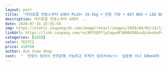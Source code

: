 ```yaml
---
layout: post 
title:  "자이로콥 전동스쿠터 G에어 PLUS+ 19.5kg + 전용 가방 + KEY BOX + LED BAR 세트, GC-31, 블랙" 
description: 자이로콥 전동스쿠터 G에어  ..
date: 2020-07-31 15:55:54 
img: https://static.coupangcdn.com/image/retail/images/2020/04/02/14/1/c623d7a4-2aec-4b26-af0c-57df063ae6e9.jpg 
linkUrl: https://link.coupang.com/re/AFFSDP?lptag=AF3600438&subid=ahnPublicAsk&pageKey=1419115135&itemId=2456763380&vendorItemId=70450306816&traceid=V0-113-cfcef665d825b51a 
categories: [1018] 
color: 7E57C2 
price: 410760 
author: Ask View Shop 
cont:  "  안장이 있어서 안전운행 가능하고 무게가 있어서<br/>  입문용 이나 10km내의 단거리 출퇴근용<br/> 도보로 가급적 주행하지 마세요<br/> 실제속도가 법정속도<br/> 헬맷을  안쓰고 주행시 경찰에게 느려서 주의받을 수 있습니다 ㅋ<br/>led 속도께가 40이면 실제 2228의 법정속도가<br/>도보로옆 자전거도로 차도 가장자리 에서 주행하세요<br/>싱글 후방구동이라서  100%  실제속도25주행시<br/>이왕이면 20짜리 배터리용량으로 구입하세요<br/>100%  성능해서의 가성비는 아주좋습니다<br/>12월에 법개정  이전까지 실제속도 25<br/>2028 나옵니다 차도 가장자리 노란선<br/>2일 운행후 .<br/>.<br/><br/>40만원쯤 여유 있으시면 추천 드립니다 돈 좀 많으시면 더 비싼걸러 가세요<br/>@40만원쯤 있는데 전동킥보드가 필요하다<br/>@@@운전면허가 있어야  됩니다<br/>@난 마감에 신경 잘 안쓴다<br/>@왕복 24km 이내로 타고 다닐거다<br/>거리는 40키로로 나오는데 20키로 쪼금 더 탄다 생각하심 됩니다<br/>경적은 좀 삑삑거려요 빵빵하는게 아니라 좀 거슬리니깐 바꿔낄꺼면 끼세요<br/>그외 원거리 운행시는  20짜리용량이 좋아보임니다<br/>근데 안장  있어도 서서타도 상관없네요.<br/> 안장이 전혀 안 걸리적거려요.<br/> 위험하다싶음 바로  앉아서 갈수있고, 길이 험해서 엉덩이 아푸다 싶음 서서 가면됨.<br/> 서스펜션이 의외로 좋네요.<br/> 되도록 앞뒤 다 서스있는걸로 사세요.<br/> 이 킥보드는 안장 밑에  기둥에도 쇼바가 있음.<br/> 상품 설명에서는 못봤는데ㅋㅋ<br/>근데 이걸들고 버스나 지하철 탄다는 생각은 하기싫음ㅋ<br/>기본 타이어 성능도 어느정도 좋은 것 같아요 뒷바퀴는 통타이어인 것 같고 앞바퀴는 에어 타이언데 바람이 빠진걸 펑크로 착각해서 쿠팡에서 25,000원짜리 사서 바꿔 키워서 타 봤는데 바로 터지더라고요 조심하시고<br/>나오니 참고 바랍니다 실제운행 네비gps가 기준 속도 입니다<br/>난 느려서  건들지도 안터군요<br/>내구성은 저도 살짝 의심스럽긴함.<br/> 이틀째 타니 삐걱거리는 소리가 나요.<br/> 안장대 다시 조이니깐 소리 없어지던데 평소 점검해서 타는 습관을 들여야 할 것 같아요.<br/> 다른 킥보드는 구경만 해봤지만 이 킥보드가 약해보이진 않아요.<br/> 근데 디스플레이가 좀조잡해요.<br/> 전 기스도 나있고 그래요.<br/>ㅠㅠ.<br/><br/>느끼면서  80%성능으로  따운해서  배터리를<br/>단! 경찰분이 따라올수도 있습니다 ㅋㅋㅋ<br/>뒤가 밀리는 현상이 있습니다<br/>등판각도는 정말 몸무게 따라 달라요 제 기준으로는 웬만한 경사는 910키로정도로도 올라갔어요<br/>라이트 어둡다던데 좀 어듭긴 해요.<br/> 라이트 추가로 달자니 달데도 마뜩찮고 글케 아쉬븐건  아닌것 같고 그래요.<br/> led바가 있어 킥보드 식별은 유용해서 좋네요.<br/><br/>마감은 계기판을 제외 한 핸들에 있는 모든것을 한번 다시 조여 주셔야 합니다.<br/><br/>마감은 그리 좋은편 아닌데 신경 안쓰시면 상관없을듯 하네요<br/>방전은 한번도 안해봐서 정확한 확인은 불가능 하고 엑셀 밟으면 전압이 같이 떨어져요 당황하지 마세요잉<br/>배송오기전까지는 후회 했는데 배송오고 나서는 한번도 후회 안했어요<br/>배터리 상태확인은 키박스에 달려잇는 전압표시계로 보는게 더 좋으실텐데 G프로 에어 플러스 모델 기준으로 41.<br/>9(이이상으로 안올라감)가 완충 32정도가 방전인 것 같아요<br/>배터리 용량빼고 입문용으로 좋습니다<br/>브레이크 성능은 안 좋다는 리뷰가 많던데요.<br/> 타보니 별 불만은 없어요.<br/> 오히려  제동이  넘좋으면 사람이 날라감ㅋㅋ<br/>브레이크 조절 잘 하세요 날아갈뻔했습니다.<br/><br/>속도 잘 조절해서 타시면 30키로 내외로도 왔다 갔다 하실 수 있는듯<br/>속도는 아주 빨라요.<br/> 골목길이나 좁은 도로는 2단계로 충분하구요 3단계 하면 오토바이 밑에급은 다 딸수 있습니다.<br/> 슈퍼카타는 기분임.<br/> 1단계 15키로  2단계가 30키로까지.<br/> 글고 3단계는 40키로 나옴ㅋ 평지 탄력받음 40도 넘던데 스릴 쩜ㅋ<br/>속도는 제가 104키론데 3단 넣고 35키로쯤 나오니깐 괜찮은것 같아요<br/>숙련 되면  실제속도 50이상급 올려타보세요<br/>실제 50 속도가 나와야 차도에서 도로 먹고 가는데<br/>실제 네비기준 속도는 20  28  입니다<br/>실제 주행거리는 18 25  입니다<br/>실제로 아는 지인이 날라가봤어요.<br/> 다행히 별로 안다쳤는데 쪽팔림은 중상 수준임ㅋㅋ  킥보드는 애초에 조심히 안전운전 해야되구요.<br/> 브레이크 조절해서 급브레이크 밟아도 제동 거리가 그리 길지도 않음.<br/> 그리고 안장이 있어서 매우 안전하게  제동이 되요.<br/> 바로 두다리를 땅에 짚을 수 있으니까요.<br/><br/>실제속도 60나오는 것 보다<br/>아끼면서  운행  했습니다<br/>안장 때문에 접고 피는게 너무 번거러워 전 그냥 통째로 2층집까지 들구 다니는데요.<br/> 힘이 약한 분들은  어렵겠다 싶어요.<br/> 안장 없으면 접는데 십초쯤 걸리는데 이건 두배이상걸려서 .<br/> 대신 접고나면 좀더 편하게 들수있어요.<br/><br/>안장은 12키로쯤 타고 나서 보니 박음질이 벌어져 있음;; 제 몸무게 요새 살쪄서 73키로임ㅠㅠ  다이소에서 2처원짜리 커버 씌웠어요 그래서.<br/> 근데 커버가 좀 작네ㅋㅋ<br/>안장은 뗄 수 있는데 좀 복잡해요<br/>안장을 뗼 수는 있지만 나사가 아예 고정이라 그라인더로 자르셔야 해요<br/>언덕이 많은곳은 배터리 소모 심합니다<br/>에서 운행하세요<br/>완충 후 22키로쯤 타고 배터리 두칸 남고 볼트게이지는 3235왔다갔다 하던데 겁나서 다시 충전했습니다.<br/> 속도는 3단계 60프로 2단계35프로 1단계 5프로 정도였어요.<br/> 거진 25에서 35키로 수준으로 달렸구요.<br/> 배터리 두칸 남을 때부터 속도가 잘안올라간다는 느낌이 들기시작해요.<br/> 다른 리뷰보니 25키로 타면 충전해야  될꺼다 하던데  그게  맞는거 같음<br/>욕먹을 수도 있습니다<br/>위험한건 다들 아실거고 헬맷 꼭 구입하세요!<br/>음 이정도 인 것 같아요 제돈 377,160원 주고5월 17일날 주문 했으니깐 참고 하세요<br/>이건  ,... <br/>  감히 1 개차도를 먹지못함<br/>일단 생각나는거 다 써봤는데 구매의향 있으신 분들한테 작게나마 도움 되었으면 좋겠습니다.<br/> 끝으로 안장있어서 안정성이 많이 올라간다는 말을 전해주고 싶어요.<br/><br/>일반 출퇴근용 단거리에서만 10짜리 용량 쓸만<br/>자전거 타고 출퇴근 할때는 아무리 살살 다녀도 도착하면 땀이 흘러서 출근하자마자 지치는 느낌이었 어요.<br/> 사실 출퇴근 거리가  왕복 사키로도 안됨ㅋㅋ 근데 킥보드는 그런게 없어 좋아요.<br/><br/>전 무거우면 튼튼하다고 생각하는 아재라 믿음직스러운 편임.<br/><br/>전동킥보드 보다는 전동스쿠터나 자전거를 추천하지만 진짜 재밌어요 타는맛있고<br/>전에  생활용 자전거 타고 아무리 밟아도 좋은자전거 타는 할머니를 추월하지 못해  좌전한 적이 있는데요.<br/> 킥보드 타고 자전거 타는 젊은 남자를 유유히 추월해보니 묘한 쾌감이 생기네요.<br/>ㅋㅋㅋ<br/>제가산  10짜리 용량급은  용량이 부족하다는 걸<br/>주행시 쏠림이 없습니다<br/>최대25km내의 업무용 입니다<br/>킥보드 사고 싶은지는 오래되었는데 위험할것 같아서 안 사다가 안장 달린 킥보드가 싸길래 샀습니다.<br/> 며칠 타보니 진작 살걸  하는 생각이 드네요.<br/> 킥보드의 안정성은 안장이 거진 두배 이상 늘려준다  생각함<br/>편의성 생각하면 일단 무거움.<br/> 안장없고  바퀴작은 킥보드도 들어봤는데 걔도  묵직함 그렇지만 이 킥보드는 더 묵직함ㅋ<br/>한달 좀 안되어서 추가합니다.<br/> 배터리는 지금 살뺀 상태라 95에서 풀로드 하면 24키로 쯤 타는것 같아요<br/>해당하시는 분들이 사면 좋습니다<br/>후회중.<br/>.<br/><br/>힘은  나름  만족해요.<br/> 이 킥보드가 언덕에서도 잘 올라간다고 유명하던데, 이거 올라갈 수 있을까? 싶은 언덕도 15키로 속도로 올라가네요.<br/> 이건 도저히 못올라가겠다 싶은 언덕은 8키로로 올라가다 모터 터지겠다싶어 끌고 올라감.<br/> 참고로 두언덕 다  자전거로 지나가던 곳인데 자전거로 나름 쉽게 올리는언덕이 15키로 유지하고 자전거로도 빡세서 끌고 올라가는 데는 킥보드도 안됨.<br/>ㅋㅋ<br/>" 
---
```

